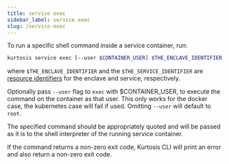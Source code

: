 ```yaml
---
title: service exec
sidebar_label: service exec
slug: /service-exec
---
```


To run a specific shell command inside a service container, run:

```bash
kurtosis service exec [--user $CONTAINER_USER] $THE_ENCLAVE_IDENTIFIER $THE_SERVICE_IDENTIFIER 'COMMAND'
```

where `$THE_ENCLAVE_IDENTIFIER` and the `$THE_SERVICE_IDENTIFIER` are [resource identifiers](../advanced-concepts/resource-identifier.md) for the enclave and service, respectively.

Optionally pass `--user` flag to `exec` with $CONTAINER_USER, to execute the command on the container as that user. This only works for the docker case, the kubernetes case will fail if used. Omitting `--user` will default to `root`.

The specified command should be appropriately quoted and will be passed as it is to the shell interpreter of the running service container.

If the command returns a non-zero exit code, Kurtosis CLI will print an error and also return a non-zero exit code.
